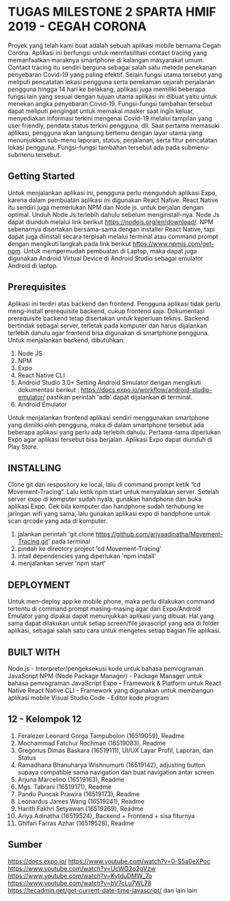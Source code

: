 # TUGAS MILESTONE 2 SPARTA HMIF 2019 - CEGAH CORONA
Proyek yang telah kami buat adalah sebuah aplikasi mobile bernama Cegah Corona. Aplikasi ini berfungsi untuk memfasilitasi contact tracing yang memanfaatkan maraknya smartphone di kalangan masyarakat umum. Contact tracing itu sendiri berguna sebagai salah satu metode penekanan penyebaran Covid-19 yang paling efektif. Selain fungsi utama tersebut yang meliputi pencatatan lokasi pengguna serta perekaman sejarah perjalanan pengguna hingga 14 hari ke belakang, aplikasi juga memiliki beberapa fungsi lain yang sesuai dengan tujuan utama aplikasi ini dibuat yaitu untuk menekan angka penyebaran Covid-19. Fungsi-fungsi tambahan tersebut dapat meliputi pengingat untuk memakai masker saat ingin keluar, menyediakan informasi terkini mengenai Covid-19 melalui tampilan yang user friendly, pendata status terkini pengguna, dll. Saat pertama memasuki aplikasi, pengguna akan langsung bertemu dengan layar utama yang menunjukkan sub-menu laporan, status, perjalanan, serta fitur pencatatan lokasi pengguna. Fungsi-fungsi tambahan tersebut ada pada submenu-submenu tersebut. 

## Getting Started
Untuk menjalankan aplikasi ini, pengguna perlu mengunduh aplikasi Expo, karena dalam pembuatan aplikasi ini digunakan React Native. React Native itu sendiri juga memerlukan NPM dan Node js. untuk berjalan dengan optimal.  Unduh Node Js terlebih dahulu sebelum menginstall-nya. Node Js dapat diunduh melalui link berikut https://nodejs.org/en/download/. NPM sebenarnya disertakan bersama-sama dengan installer React Native, tapi dapat juga diinstall secara terpisah melalui terminal atau command prompt dengan mengikuti langkah pada link berikut https://www.npmjs.com/get-npm. Untuk mempermudah pembuatan di Laptop, maka dapat juga digunakan Android Virtual Device di Android Studio sebagai emulator Android di laptop.

## Prerequisites
Aplikasi ini terdiri atas backend dan frontend. Pengguna aplikasi tidak perlu meng-install prerequisite backend, cukup frontend saja. Dokumentasi prerequisite backend tetap disertakan untuk keperluan teknis.
Backend bertindak sebagai server, terletak pada komputer dan harus dijalankan terlebih dahulu agar frontend bisa digunakan di smartphone pengguna. Untuk menjalankan backend, dibutuhkan:
1. Node JS
2. NPM
3. Expo
4. React Native CLI
5. Android Studio 3.0+
Setting Android Simulator dengan mengikuti dokumentasi berikut : https://docs.expo.io/workflow/android-studio-emulator/ 
pastikan perintah 'adb' dapat dijalankan di terminal.
6. Android Emulator

Untuk menjalankan frontend aplikasi sendiri menggunakan smartphone yang dimiliki oleh pengguna, maka di dalam smartphone tersebut ada beberapa aplikasi yang perlu ada terlebih dahulu. Pertama-tama diperlukan Expo agar aplikasi tersebut bisa berjalan. Aplikasi Expo dapat diunduh di Play Store.

## INSTALLING 
Clone git dari respository ke local, lalu di command prompt ketik “cd Movement-Tracing”. Lalu ketik npm start untuk menyalakan server.
Setelah server expo di komputer sudah nyala, gunakan handphone dan buka aplikasi Expo. Cek bila komputer dan handphone sudah terhubung ke jaringan wifi yang sama, lalu gunakan aplikasi expo di handphone untuk scan qrcode yang ada di komputer.

1. jalankan perintah 'git clone https://github.com/ariyaadinatha/Movement-Tracing.git' pada terminal
2. pindah ke directory project 'cd Movement-Tracing'
3. intall dependencies yang diperlukan 'npm install'
4. menjalankan server 'npm start'


## DEPLOYMENT
Untuk men-deploy app ke mobile phone, maka perlu dilakukan command tertentu di command prompt masing-masing agar dari Expo/Android Emulator yang dipakai dapat menunjukkan aplikasi yang dibuat. Hal yang sama dapat dilakukan untuk setiap screen/file javascript yang ada di folder aplikasi, sebagai salah satu cara untuk mengetes setiap bagian file aplikasi.

## BUILT WITH
Node.js - Interpreter/pengeksekusi kode untuk bahasa pemrograman JavaScript
NPM (Node Package Manager) -  Package Manager untuk bahasa pemrograman JavaScript
Expo - Framework & Platform untuk React Native
React Native CLI - Framework yang digunakan untuk membangun aplikasi mobile
Visual Studio Code - Editor kode program

## 12 - Kelompok 12

1. Feralezer Leonard Gorga Tampubolon (16519059), Readme
2. Mochammad Fatchur Rochman (16519083), Readme
3. Gregorius Dimas Baskara (16519111), UI/UX Layar Profil, Laporan, dan Status
4. Ramadhana Bhanuharya Wishnumurti (16519142), adjusting button supaya compatible sama navigation dan buat navigation antar screen
5. Arjuna Marcelino (16519163), Readme
6. Mgs. Tabrani (16519171), Readme
7. Pandu Puncak Prawira (16519173), Readme
8. Leonardus James Wang (16519241), Readme
9. Harith Fakhri Setyawan (16519269), Readme
10. Ariya Adinatha (16519524), Backend + Frontend + sisa fiturnya
11. Ghifari Farras Azhar (16519528),  Readme

## Sumber
https://docs.expo.io/
https://www.youtube.com/watch?v=0-S5a0eXPoc
https://www.youtube.com/watch?v=UcWG2o2gVzw
https://www.youtube.com/watch?v=KytduDMW_7o
https://www.youtube.com/watch?v=bV7cLu7WL78
https://tecadmin.net/get-current-date-time-javascript/
dan lain lain









